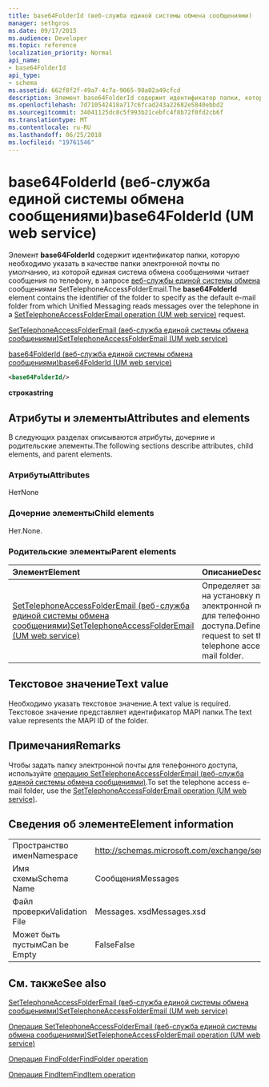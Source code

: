 ```yaml
---
title: base64FolderId (веб-служба единой системы обмена сообщениями)
manager: sethgros
ms.date: 09/17/2015
ms.audience: Developer
ms.topic: reference
localization_priority: Normal
api_name:
- base64FolderId
api_type:
- schema
ms.assetid: 662f8f2f-49a7-4c7a-9065-98a02a49cfcd
description: Элемент base64FolderId содержит идентификатор папки, которую необходимо указать в качестве папки электронной почты по умолчанию, из которой единая система обмена сообщениями читает сообщения по телефону, в запросе веб-службы единой системы обмена сообщениями SetTelephoneAccessFolderEmail.
ms.openlocfilehash: 7d710542418a717c6fcad243a22682e5840ebbd2
ms.sourcegitcommit: 34041125dc8c5f993b21cebfc4f8b72f0fd2cb6f
ms.translationtype: MT
ms.contentlocale: ru-RU
ms.lasthandoff: 06/25/2018
ms.locfileid: "19761546"
---
```

# <a name="base64folderid-um-web-service"></a><span data-ttu-id="f5939-103">base64FolderId (веб-служба единой системы обмена сообщениями)</span><span class="sxs-lookup"><span data-stu-id="f5939-103">base64FolderId (UM web service)</span></span>

<span data-ttu-id="f5939-104">Элемент **base64FolderId** содержит идентификатор папки, которую необходимо указать в качестве папки электронной почты по умолчанию, из которой единая система обмена сообщениями читает сообщения по телефону, в запросе [веб-службы единой системы обмена](settelephoneaccessfolderemail-operation-um-web-service.md) сообщениями SetTelephoneAccessFolderEmail.</span><span class="sxs-lookup"><span data-stu-id="f5939-104">The **base64FolderId** element contains the identifier of the folder to specify as the default e-mail folder from which Unified Messaging reads messages over the telephone in a [SetTelephoneAccessFolderEmail operation (UM web service)](settelephoneaccessfolderemail-operation-um-web-service.md) request.</span></span> 
  
[<span data-ttu-id="f5939-105">SetTelephoneAccessFolderEmail (веб-служба единой системы обмена сообщениями)</span><span class="sxs-lookup"><span data-stu-id="f5939-105">SetTelephoneAccessFolderEmail (UM web service)</span></span>](settelephoneaccessfolderemail-um-web-service.md)
  
[<span data-ttu-id="f5939-106">base64FolderId (веб-служба единой системы обмена сообщениями)</span><span class="sxs-lookup"><span data-stu-id="f5939-106">base64FolderId (UM web service)</span></span>](base64folderid-um-web-service.md)
  
```xml
<base64FolderId/>
```

 <span data-ttu-id="f5939-107">**строка**</span><span class="sxs-lookup"><span data-stu-id="f5939-107">**string**</span></span>
## <a name="attributes-and-elements"></a><span data-ttu-id="f5939-108">Атрибуты и элементы</span><span class="sxs-lookup"><span data-stu-id="f5939-108">Attributes and elements</span></span>

<span data-ttu-id="f5939-109">В следующих разделах описываются атрибуты, дочерние и родительские элементы.</span><span class="sxs-lookup"><span data-stu-id="f5939-109">The following sections describe attributes, child elements, and parent elements.</span></span>
  
### <a name="attributes"></a><span data-ttu-id="f5939-110">Атрибуты</span><span class="sxs-lookup"><span data-stu-id="f5939-110">Attributes</span></span>

<span data-ttu-id="f5939-111">Нет</span><span class="sxs-lookup"><span data-stu-id="f5939-111">None</span></span>
  
### <a name="child-elements"></a><span data-ttu-id="f5939-112">Дочерние элементы</span><span class="sxs-lookup"><span data-stu-id="f5939-112">Child elements</span></span>

<span data-ttu-id="f5939-113">Нет.</span><span class="sxs-lookup"><span data-stu-id="f5939-113">None.</span></span>
  
### <a name="parent-elements"></a><span data-ttu-id="f5939-114">Родительские элементы</span><span class="sxs-lookup"><span data-stu-id="f5939-114">Parent elements</span></span>

|<span data-ttu-id="f5939-115">**Элемент**</span><span class="sxs-lookup"><span data-stu-id="f5939-115">**Element**</span></span>|<span data-ttu-id="f5939-116">**Описание**</span><span class="sxs-lookup"><span data-stu-id="f5939-116">**Description**</span></span>|
|:-----|:-----|
|[<span data-ttu-id="f5939-117">SetTelephoneAccessFolderEmail (веб-служба единой системы обмена сообщениями)</span><span class="sxs-lookup"><span data-stu-id="f5939-117">SetTelephoneAccessFolderEmail (UM web service)</span></span>](settelephoneaccessfolderemail-um-web-service.md) <br/> |<span data-ttu-id="f5939-118">Определяет запрос на установку папки электронной почты для телефонного доступа.</span><span class="sxs-lookup"><span data-stu-id="f5939-118">Defines request to set the telephone access e-mail folder.</span></span>  <br/> |
   
## <a name="text-value"></a><span data-ttu-id="f5939-119">Текстовое значение</span><span class="sxs-lookup"><span data-stu-id="f5939-119">Text value</span></span>

<span data-ttu-id="f5939-120">Необходимо указать текстовое значение.</span><span class="sxs-lookup"><span data-stu-id="f5939-120">A text value is required.</span></span> <span data-ttu-id="f5939-121">Текстовое значение представляет идентификатор MAPI папки.</span><span class="sxs-lookup"><span data-stu-id="f5939-121">The text value represents the MAPI ID of the folder.</span></span>
  
## <a name="remarks"></a><span data-ttu-id="f5939-122">Примечания</span><span class="sxs-lookup"><span data-stu-id="f5939-122">Remarks</span></span>

<span data-ttu-id="f5939-123">Чтобы задать папку электронной почты для телефонного доступа, используйте [операцию SetTelephoneAccessFolderEmail (веб-служба единой системы обмена сообщениями)](settelephoneaccessfolderemail-operation-um-web-service.md).</span><span class="sxs-lookup"><span data-stu-id="f5939-123">To set the telephone access e-mail folder, use the [SetTelephoneAccessFolderEmail operation (UM web service)](settelephoneaccessfolderemail-operation-um-web-service.md).</span></span>
  
## <a name="element-information"></a><span data-ttu-id="f5939-124">Сведения об элементе</span><span class="sxs-lookup"><span data-stu-id="f5939-124">Element information</span></span>

|||
|:-----|:-----|
|<span data-ttu-id="f5939-125">Пространство имен</span><span class="sxs-lookup"><span data-stu-id="f5939-125">Namespace</span></span>  <br/> |http://schemas.microsoft.com/exchange/services/2006/messages  <br/> |
|<span data-ttu-id="f5939-126">Имя схемы</span><span class="sxs-lookup"><span data-stu-id="f5939-126">Schema Name</span></span>  <br/> |<span data-ttu-id="f5939-127">Сообщения</span><span class="sxs-lookup"><span data-stu-id="f5939-127">Messages</span></span>  <br/> |
|<span data-ttu-id="f5939-128">Файл проверки</span><span class="sxs-lookup"><span data-stu-id="f5939-128">Validation File</span></span>  <br/> |<span data-ttu-id="f5939-129">Messages. xsd</span><span class="sxs-lookup"><span data-stu-id="f5939-129">Messages.xsd</span></span>  <br/> |
|<span data-ttu-id="f5939-130">Может быть пустым</span><span class="sxs-lookup"><span data-stu-id="f5939-130">Can be Empty</span></span>  <br/> |<span data-ttu-id="f5939-131">False</span><span class="sxs-lookup"><span data-stu-id="f5939-131">False</span></span>  <br/> |
   
## <a name="see-also"></a><span data-ttu-id="f5939-132">См. также</span><span class="sxs-lookup"><span data-stu-id="f5939-132">See also</span></span>



[<span data-ttu-id="f5939-133">SetTelephoneAccessFolderEmail (веб-служба единой системы обмена сообщениями)</span><span class="sxs-lookup"><span data-stu-id="f5939-133">SetTelephoneAccessFolderEmail (UM web service)</span></span>](settelephoneaccessfolderemail-um-web-service.md)
  
[<span data-ttu-id="f5939-134">Операция SetTelephoneAccessFolderEmail (веб-служба единой системы обмена сообщениями)</span><span class="sxs-lookup"><span data-stu-id="f5939-134">SetTelephoneAccessFolderEmail operation (UM web service)</span></span>](settelephoneaccessfolderemail-operation-um-web-service.md)
  
[<span data-ttu-id="f5939-135">Операция FindFolder</span><span class="sxs-lookup"><span data-stu-id="f5939-135">FindFolder operation</span></span>](findfolder-operation.md)
  
[<span data-ttu-id="f5939-136">Операция FindItem</span><span class="sxs-lookup"><span data-stu-id="f5939-136">FindItem operation</span></span>](finditem-operation.md)

